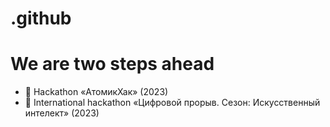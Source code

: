 # .github

# We are two steps ahead
- 🥇 Hackathon «АтомикХак» (2023)
- 🥉 International hackathon «Цифровой прорыв. Сезон: Искусственный интелект» (2023)
